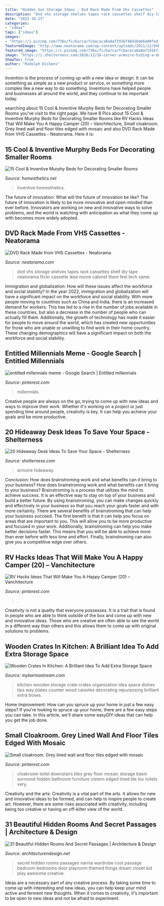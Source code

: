 ```yaml
---
title: "Hidden Gun Storage Ideas : Dvd Rack Made From Vhs Cassettes"
description: "Dvd vhs storage shelves tapes rack cassettes shelf diy tape neatorama flickr cassette ikea movie cabinet them feel tech same"
date: "2022-10-23"
categories:
- "ideas"
tags: ["ideas"]
images:
- "https://i.pinimg.com/736x/fc/ba/ca/fcbacaca8a8af1916f48410a66e00fed.jpg"
featuredImage: "http://www.neatorama.com/wp-content/uploads/2011/12/DVD-500x666.jpg"
featured_image: "https://i.pinimg.com/736x/fc/ba/ca/fcbacaca8a8af1916f48410a66e00fed.jpg"
image: "https://i.shelterness.com/2016/12/16-corner-armoire-hiding-a-desk.jpg"
ShowToc: true
author: "Rudolph Dickens"
---
```



Invention is the process of coming up with a new idea or design. It can be something as simple as a new product or service, or something more complex like a new way to do something. Inventions have helped people and businesses all around the world, and they continue to be important today.

	

		
searching about 15 Cool &amp; Inventive Murphy Beds for Decorating Smaller Rooms you've visit to the right page. We have 8 Pics about 15 Cool &amp; Inventive Murphy Beds for Decorating Smaller Rooms like RV Hacks Ideas That Will Make You A Happy Camper (20) – Vanchitecture, Small cloakroom. Grey lined wall and floor tiles edged with mosaic and also DVD Rack Made from VHS Cassettes - Neatorama. Here it is:
		
    
## 15 Cool &amp; Inventive Murphy Beds For Decorating Smaller Rooms

<img loading=lazy src="https://cdn.homesthetics.net/wp-content/uploads/2014/04/15-Cool-Inventive-Murphy-Beds-for-Decorating-Smaller-Rooms-homesthetics-12.jpg" onerror="this.onerror=null;this.src='https://tse1.mm.bing.net/th?id=OIP.CT8rtFnVtHDXP75JpOvoXAHaJ4&amp;pid=15.1';" alt="15 Cool &amp; Inventive Murphy Beds for Decorating Smaller Rooms">

_Source: homesthetics.net_

>inventive homesthetics. 

	

The future of innovation: What will the future of innovation be like?
The future of innovation is likely to be more innovative and open-minded than ever before. Innovators are working on new and innovative ways to solve problems, and the world is watching with anticipation as what they come up with becomes more widely adopted.

    
## DVD Rack Made From VHS Cassettes - Neatorama

<img loading=lazy src="http://www.neatorama.com/wp-content/uploads/2011/12/DVD-500x666.jpg" onerror="this.onerror=null;this.src='https://tse2.mm.bing.net/th?id=OIP.kW89g_2mjyl7vSKO-kdS3gHaJ3&amp;pid=15.1';" alt="DVD Rack Made from VHS Cassettes - Neatorama">

_Source: neatorama.com_

>dvd vhs storage shelves tapes rack cassettes shelf diy tape neatorama flickr cassette ikea movie cabinet them feel tech same. 

	

Immigration and globalization: How will these issues affect the workforce and social stability?
In the year 2022, immigration and globalization will have a significant impact on the workforce and social stability. With more people moving to countries such as China and India, there is an increased demand for workers. This has led to a rise in the number of jobs available in these countries, but also a decrease in the number of people who can actually fill them. Additionally, the growth of technology has made it easier for people to move around the world, which has created new opportunities for those who are unable or unwilling to find work in their home country. These changing demographics will have a significant impact on both the workforce and social stability.

    
## Entitled Millennials Meme - Google Search | Entitled Millennials

<img loading=lazy src="https://i.pinimg.com/736x/da/2d/e1/da2de1173142a89a2500aa1fdd854e04.jpg" onerror="this.onerror=null;this.src='https://tse4.mm.bing.net/th?id=OIP.VLWxx_27_DdDnmz3--4m2gAAAA&amp;pid=15.1';" alt="entitled millennials meme - Google Search | Entitled millennials">

_Source: pinterest.com_

>millennials. 

	

Creative people are always on the go, trying to come up with new ideas and ways to improve their work. Whether it's working on a project or just spending time around people, creativity is key. It can help you achieve your goals and be more productive.

    
## 20 Hideaway Desk Ideas To Save Your Space - Shelterness

<img loading=lazy src="https://i.shelterness.com/2016/12/16-corner-armoire-hiding-a-desk.jpg" onerror="this.onerror=null;this.src='https://tse4.mm.bing.net/th?id=OIP.QtEea_HyhFX_AtjbRAKncAAAAA&amp;pid=15.1';" alt="20 Hideaway Desk Ideas To Save Your Space - Shelterness">

_Source: shelterness.com_

>armoire hideaway. 

	

Conclusion: How does brainstroming work and what benefits can it bring to your business?
How does brainstroming work and what benefits can it bring to your business? Brainstroming is a process that utilizes the mind to achieve success. It is an effective way to stay on top of your business and build a better future. By using brainstroming, you can make changes quickly and effectively in your business so that you reach your goals faster and with more certainty. There are several benefits of brainstroming that can help your business succeed. The first benefit is that it can help you focus on areas that are important to you. This will allow you to be more productive and focused in your work. Additionally, brainstroming can help you make better decisions faster. This means that you will be able to achieve more than ever before with less time and effort. Finally, brainstroming can also give you a competitive edge over others.

    
## RV Hacks Ideas That Will Make You A Happy Camper (20) – Vanchitecture

<img loading=lazy src="https://i.pinimg.com/736x/fc/ba/ca/fcbacaca8a8af1916f48410a66e00fed.jpg" onerror="this.onerror=null;this.src='https://tse4.mm.bing.net/th?id=OIP.ADVV9lWUlWpfBO-6I_ULigHaLD&amp;pid=15.1';" alt="RV Hacks Ideas That Will Make You A Happy Camper (20) – Vanchitecture">

_Source: pinterest.com_

>. 

	

Creativity is not a quality that everyone possesses. It is a trait that is found in people who are able to think outside of the box and come up with new and innovative ideas. Those who are creative are often able to see the world in a different way than others and this allows them to come up with original solutions to problems.

    
## Wooden Crates In Kitchen: A Brilliant Idea To Add Extra Storage Space

<img loading=lazy src="https://mykarmastream.com/wp-content/uploads/2017/12/wooden-crates-kitchen-5-.jpg" onerror="this.onerror=null;this.src='https://tse4.mm.bing.net/th?id=OIP.KzcMbOeFC6yr27mn40thrQHaJ3&amp;pid=15.1';" alt="Wooden Crates In Kitchen: A Brilliant Idea To Add Extra Storage Space">

_Source: mykarmastream.com_

>kitchen wooden storage crate crates organization idea space dishes tips way plates counter wood caixotes decorating repurposing brilliant extra boxes. 

	

Home Improvement: How can you spruce up your home in just a few easy steps?
If you're looking to spruce up your home, there are a few easy steps you can take. In this article, we'll share some easyDIY ideas that can help you get the job done.

    
## Small Cloakroom. Grey Lined Wall And Floor Tiles Edged With Mosaic

<img loading=lazy src="https://i.pinimg.com/736x/37/d0/b5/37d0b5cb6e5ba40af19b9a60eb6b4c6a--downstairs-cloakroom-downstairs-toilet.jpg" onerror="this.onerror=null;this.src='https://tse4.mm.bing.net/th?id=OIP.9yLHrISwBtKkxd1UbdHdkwHaJ6&amp;pid=15.1';" alt="Small cloakroom. Grey lined wall and floor tiles edged with mosaic">

_Source: pinterest.com_

>cloakroom toilet downstairs tiles grey floor mosaic storage basin surround hidden bathroom furniture cistern edged lined tile loo toilets very. 

	

Creativity and the arts:
Creativity is a vital part of the arts. It allows for new and innovative ideas to be formed, and can help to inspire people to create art. However, there are some risks associated with creativity, including being too creative or having an off-kilter view of the world.

    
## 31 Beautiful Hidden Rooms And Secret Passages | Architecture &amp; Design

<img loading=lazy src="http://cdn.architecturendesign.net/wp-content/uploads/2014/09/672.jpg" onerror="this.onerror=null;this.src='https://tse4.mm.bing.net/th?id=OIP.MULMei4J4mm4E1S0mwD54AHaJ6&amp;pid=15.1';" alt="31 Beautiful Hidden Rooms And Secret Passages | Architecture &amp; Design">

_Source: architecturendesign.net_

>secret hidden rooms passages narnia wardrobe cool passage bedroom bedrooms door playroom themed things dream closet kid play awesome creative. 

	

Ideas are a necessary part of any creative process. By taking some time to come up with interesting and new ideas, you can help keep your mind active and ferment new thoughts. When it comes to creativity, it's important to be open to new ideas and not be afraid to experiment.

